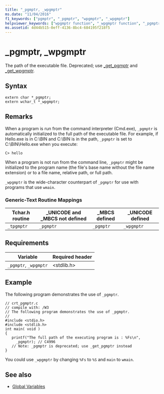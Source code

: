 ```yaml
---
title: "_pgmptr, _wpgmptr"
ms.date: "11/04/2016"
f1_keywords: ["pgmptr", "_pgmptr", "wpgmptr", "_wpgmptr"]
helpviewer_keywords: ["wpgmptr function", "_wpgmptr function", "_pgmptr function", "pgmptr function"]
ms.assetid: 4d44b515-0eff-4136-8bc4-684195f218f5
---
```

# _pgmptr, _wpgmptr

The path of the executable file. Deprecated; use [_get_pgmptr](../c-runtime-library/reference/get-pgmptr.md) and [_get_wpgmptr](../c-runtime-library/reference/get-wpgmptr.md).

## Syntax

```
extern char *_pgmptr;
extern wchar_t *_wpgmptr;
```

## Remarks

When a program is run from the command interpreter (Cmd.exe), `_pgmptr` is automatically initialized to the full path of the executable file. For example, if Hello.exe is in C:\BIN and C:\BIN is in the path, `_pgmptr` is set to C:\BIN\Hello.exe when you execute:

```
C> hello
```

When a program is not run from the command line, `_pgmptr` might be initialized to the program name (the file's base name without the file name extension) or to a file name, relative path, or full path.

`_wpgmptr` is the wide-character counterpart of `_pgmptr` for use with programs that use `wmain`.

### Generic-Text Routine Mappings

|Tchar.h routine|_UNICODE and _MBCS not defined|_MBCS defined|_UNICODE defined|
|---------------------|--------------------------------------|--------------------|-----------------------|
|`_tpgmptr`|`_pgmptr`|`_pgmptr`|`_wpgmptr`|

## Requirements

|Variable|Required header|
|--------------|---------------------|
|`_pgmptr`, `_wpgmptr`|\<stdlib.h>|

## Example

The following program demonstrates the use of `_pgmptr`.

```
// crt_pgmptr.c
// compile with: /W3
// The following program demonstrates the use of _pgmptr.
//
#include <stdio.h>
#include <stdlib.h>
int main( void )
{
   printf("The full path of the executing program is : %Fs\n",
     _pgmptr); // C4996
   // Note: _pgmptr is deprecated; use _get_pgmptr instead
}
```

You could use `_wpgmptr` by changing `%Fs` to `%S` and `main` to `wmain`.

## See also

- [Global Variables](../c-runtime-library/global-variables.md)
